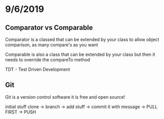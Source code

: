 # 9/6/2019

## Comparator vs Comparable

Comparator is a classed that can be extended
by your class to allow object comparison, as many
compare's as you want

Comparable is also a class that can be extended
by your class but then it needs to override the
compareTo method

TDT - Test Driven Development

## Git

Git is a version control software
it is free and open source!

initial stuff
clone -> branch -> add stuff -> commit it with message -> PULL FIRST -> PUSH


